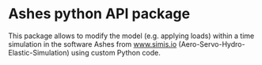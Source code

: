 # Ashes python API package

This package allows to modify the model (e.g. applying loads) within a time simulation in the software Ashes from www.simis.io (Aero-Servo-Hydro-Elastic-Simulation) using custom Python code.